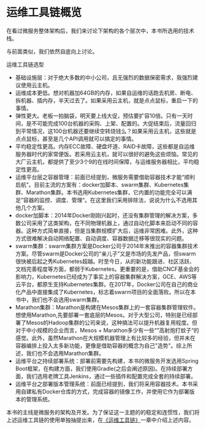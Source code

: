 # 运维工具链概览

在看过微服务整体架构后，我们来讨论下架构的各个层次中，本书所选用的技术栈。

与前面类似，我们依然自底向上讨论。

运维工具链选型
* 基础设施层：对于绝大多数的中小公司，且无强烈的数据保密需求，我强烈建议使用云主机。
 * 运维成本更低。想对机器加64GB的内存，如果自运维的话跑去机房、断电、拆机器、插内存，半天过去了。如果采用云主机，就是点点鼠标，重启一下的事情。
 * 弹性更大。老板一拍脑袋，明天要上线大促，预估要扩容10倍。只有一天时间，是不可能完成100台机器的采购、上架、配置的。大促结束后，流量回归到平常情况，这100台机器还要继续空转烧钱么？如果采用云主机，这些就是点点鼠标，甚至是几个API调用就可以搞定的事情。
 * 平均稳定性更高。内存ECC故障、硬盘坏道、RAID卡故障，这些都是自运维服务器时代的家常便饭。若采用云主机，就可以很好的避免这些烦恼。常见的大厂云主机，都提供了至少3个9的在线时间保障，与运维服务器相比，平均稳定性更高。
* 运维平台层之容器管理：前面已经提到，微服务需要借助容器技术才能“顺利启航”。目前主流的方案有：docker加脚本、swarm集群、Kubernetes集群、Marathon集群。本书选用Kubernetes集群，它内置的功能完全可以满足”容器的监控、调度、管理“。在这里我们采用排除法，说说为什么不选用其他几个方案。
 * docker加脚本：2014年Docker刚刚兴起时，还没有集群管理的解决方案，多数公司采用了这类架构，在不同物理机器上，通过自动化脚本来启动不同的容器。这种方式简单直接，但是当集群规模扩大后，运维非常困难。此外，这种方式很难解决自动网络配置、自动调度、容器数据迁移等很现实的问题。
 * swarm集群：swarm集群方案是Docker公司于2014年末推出的容器集群技术方案。尽管swarm是Docker公司的“亲儿子”又是市场的先发产品，但swarm很快被后起之秀Kubernetes超越。时至今日，从的新功能跟进、社区活跃、文档完善程度等方面，都弱于Kubernetes。更重要的是，借助CNCF基金会的影响力，Kubernetes已经成为了事实上的容器集群解决方案，GCE、AWS等云平台，都原生支持Kubernetes集群。在2017年，Docker公司在自己的商业化产品中直接集成了Kubernetes，标志着swarm项目的全面落败。所以在本书中，我们也不会选用swarm集群。
 * Marathon集群：Marathon是构建在Mesos集群上的一套容器集群管理软件。想使用Marathon,先要部署一套底层的Mesos。对于大型公司，特别是已经部署了Mesos的Hadoop集群的公司来说，这种搞法可以提升机器复用程度。但对于中小规模的企业而言，Mesos + Marathon多少有一些“”高射炮打蚊子“的感觉。此外，虽然Marathon在大规模机器管理上有比较多的经验，但并未在容器编排上投入太多新功能，更像是借助容器的概念为自己"造势"。综上所述，我们也不会选用Marathon集群。
* 运维平台之持续部署系统：部署前需要先构建，本书的微服务开发选用Spring Boot框架，在构建方面，我们使用Gradle(之后会阐述原因)。在持续部署方面，我们选用老牌工具Jenkins，通过一些插件和配置完成全套的持续部署。
* 运维平台之部署版本管理系统：前面已经提到，我们将采用容器技术。本书采用自建私有Docker仓库的方式，完成容器的镜像工作，并使用它作为部署版本的管理系统。

本书的主线是微服务的架构及开发。为了保证这一主题的的稳定和连惯性，我们将上述运维工具链的使用单独抽提出来，在[《运维工具链》](../devops/README.md)一章中介绍上述内容。

